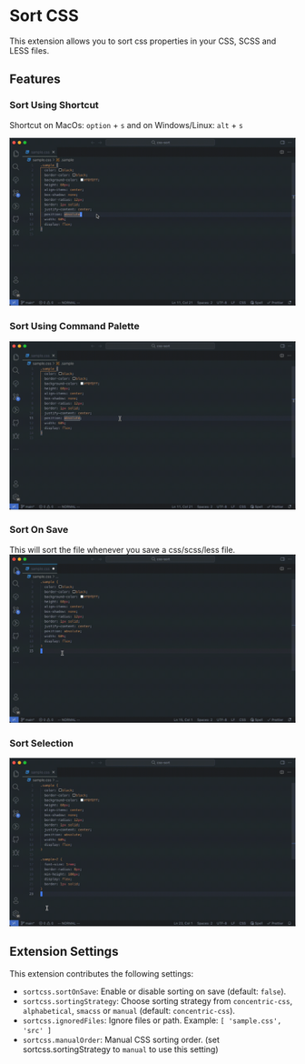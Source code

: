 # Sort CSS

This extension allows you to sort css properties in your CSS, SCSS and LESS files.

## Features

### Sort Using Shortcut
Shortcut on MacOs: `option` + `s` and on Windows/Linux: `alt` + `s`

![Sort Using Sortcut](images/sort_using_shortcut.gif)

### Sort Using Command Palette
![Sort Using Command Palette](images/sort_using_command_palette.gif) 

### Sort On Save
This will sort the file whenever you save a css/scss/less file.
![Sort On Save](images/sort_on_save.gif) 

### Sort Selection
![Sort Selection](images/sort_selection.gif) 

## Extension Settings
This extension contributes the following settings:

- `sortcss.sortOnSave`: Enable or disable sorting on save (default: `false`).
- `sortcss.sortingStrategy`: Choose sorting strategy from `concentric-css`, `alphabetical`, `smacss` or `manual` (default: `concentric-css`).
- `sortcss.ignoredFiles`: Ignore files or path. Example: `[ 'sample.css', 'src' ]`
- `sortcss.manualOrder`: Manual CSS sorting order. (set sortcss.sortingStrategy to `manual` to use this setting)